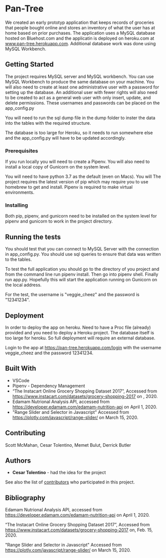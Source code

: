 # Pan-Tree

We created an early prototyp application that keeps records of groceries that people bought online and stores an inventory of what the user has at home based on prior purchases. The application uses a MySQL database hosted on Bluehost.com and the applicatin is deployed on heroku.com at
www.pan-tree.herokuapp.com. Additional database work was done using MySQL Workbench. 


## Getting Started

The project requires MySQL server and MySQL workbench. You can use MySQL Workbench to produce the same database on your machine. You will also need to create at least one administrative user with a password for setting up the database. An additional user with fewer rights will also need to be created to act as a general web user with only insert, update, and delete permissions. These usernames and passwords can be placed on the app_config.py

You will need to run the sql dump file in the dump folder to inster the data into the tables with the required structure. 

The database is too large for Heroku, so it needs to run somewhere else and the app_config.py will have to be updated accordingly. 

### Prerequisites

If you run locally you will need to create a Pipenv. You will also need to install a local copy of Gunicorn on the system level. 

You will need to have python 3.7 as the default (even on Macs). You will 
The project requires the latest version of pip which may require you to use homebrew to get and install. Pipenv is required to make virtual environments. 


### Installing
Both pip, pipenv, and gunicorn need to be installed on the system level for pipenv and gunicorn to work in the project directory.

## Running the tests

You should test that you can connect to MySQL Server with the connection in app_config.py. You should use sql queries to ensure that data was written to the tables. 

To test the full application you should go to the directory of you project and from the command line run pipenv install. Then go into pipenv shell. Finally run app.py. Hopefully this will start the application running on Gunicorn on the local address. 

For the test, the username is "veggie_cheez" and the password is "12341234". 



## Deployment

In order to deploy the app on heroku. Need to have a Proc file (already) provided and you need to deploy a Heroku project. The database itself is too large for heroku. So full deployment will require an external database. 

Login to the app at https://pan-tree.herokuapp.com/login with the username veggie_cheez and the password 12341234.

## Built With

* VSCode  
* Pipenv - Dependency Management
* “The Instacart Online Grocery Shopping Dataset 2017”, Accessed from https://www.instacart.com/datasets/grocery-shopping-2017 on , 2020.
* Edamam Nutrional Analysis API, accessed from https://developer.edamam.com/edamam-nutrition-api on April 1, 2020.
* "Range Slider and Selector in Javascript" Accessed from https://plotly.com/javascript/range-slider/ on March 15, 2020.

## Contributing

Scott McMahan,
Cesar Tolentino,
Memet Bulut,
Derrick Butler


## Authors

* **Cesar Tolentino** - had the idea for the project

See also the list of [contributors](https://github.com/scottcm73/Pan-Tree) who participated in this project.


## Bibliography

Edamam Nutrional Analysis API, accessed from https://developer.edamam.com/edamam-nutrition-api on April 1, 2020.


“The Instacart Online Grocery Shopping Dataset 2017”, Accessed from https://www.instacart.com/datasets/grocery-shopping-2017 on, Feb. 15, 2020.

"Range Slider and Selector in Javascript" Accessed from https://plotly.com/javascript/range-slider/ on March 15, 2020.



